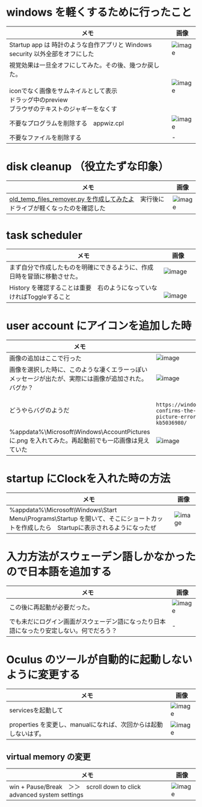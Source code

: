 # windows を軽くするために行ったこと

|メモ  |画像 |
|-|-|
|Startup app は 時計のような自作アプリと Windows security 以外全部をオフにした　|![image](https://github.com/jamad/jamad.github.io/assets/949913/34ae9fd4-15ad-4dab-bd24-ec35f27e0b2f)|
|視覚効果は一旦全オフにしてみた。その後、幾つか戻した。<br><br> iconでなく画像をサムネイルとして表示<br>ドラッグ中のpreview<br>ブラウザのテキストのジャギーをなくす|![image](https://github.com/jamad/jamad.github.io/assets/949913/2f80780e-5348-49ee-80b3-8db801d00810)|
|不要なプログラムを削除する　appwiz.cpl　|![image](https://github.com/jamad/jamad.github.io/assets/949913/3eab7ed2-2954-4fec-b5c1-86c452388bf6)|
|不要なファイルを削除する|-|






# disk cleanup （役立たずな印象）

|メモ  |画像 |
|-|-|
|[old_temp_files_remover.py を作成してみたよ](https://gist.github.com/jamad/ca5da80a168e8a47bd080b5f55dffc87)　実行後にドライブが軽くなったのを確認した|![image](https://github.com/jamad/jamad.github.io/assets/949913/b5648b67-60a0-4488-8b26-6c73ab806c4c) |


# task scheduler  

|メモ  |画像 |
|-|-|
|まず自分で作成したものを明確にできるように、作成日時を冒頭に移動させた。|![image](https://github.com/jamad/jamad.github.io/assets/949913/1710a38c-ade5-495f-b782-029da2721d84)|
|History を確認することは重要　右のようになっていなければToggleすること|　　![image](https://github.com/jamad/jamad.github.io/assets/949913/6f66c2c6-eade-4624-a29a-034981e0d911)




# user account にアイコンを追加した時

|メモ  |画像 |
|-|-|
|画像の追加はここで行った|![image](https://github.com/jamad/jamad.github.io/assets/949913/0f4e780d-c0fe-4bd9-81f1-89282834ae8f)|
|画像を選択した時に、このような凄くエラーっぽいメッセージが出たが、実際には画像が追加された。バグか？|![image](https://github.com/jamad/jamad.github.io/assets/949913/a86f030c-6a46-40f9-a32b-8c35eca4e88e)|
|どうやらバグのようだ|　`https://windowsreport.com/microsoft-confirms-the-0x80070520-account-picture-error-in-windows-11-kb5036980/`|
|%appdata%\Microsoft\Windows\AccountPictures に.png を入れてみた。再起動前でも一応画像は見えていた|![image](https://github.com/jamad/jamad.github.io/assets/949913/47b1e712-1603-48bc-8e91-5458514f2c04)|



# startup にClockを入れた時の方法

|メモ  |画像 |
|-|-|
|%appdata%\Microsoft\Windows\Start Menu\Programs\Startup を開いて、そこにショートカットを作成したら　Startupに表示されるようになったぜ| ![image](https://github.com/jamad/jamad.github.io/assets/949913/cd8b98ac-f86e-4d62-a3e7-202bf855852e)|


# 入力方法がスウェーデン語しかなかったので日本語を追加する

|メモ  |画像 |
|-|-|
|この後に再起動が必要だった。|![image](https://github.com/jamad/jamad.github.io/assets/949913/342be92d-242f-40b9-bc02-96f570b50d99)|
|でも未だにログイン画面がスウェーデン語になったり日本語になったり安定しない。何でだろう？|-|


# Oculus のツールが自動的に起動しないように変更する

|メモ  |画像 |
|-|-|
|servicesを起動して|![image](https://github.com/jamad/jamad.github.io/assets/949913/6b1fa41e-c75d-4ce5-ae2c-a97c8236521f)|
|properties を変更し、manualになれば、次回からは起動しないはず。|![image](https://github.com/jamad/jamad.github.io/assets/949913/65b3a369-9021-4929-bf44-58f0236c2239)|

## virtual memory の変更

|メモ  |画像 |
|-|-|
| win + Pause/Break　＞＞　scroll down to click advanced system settings|![image](https://github.com/jamad/jamad.github.io/assets/949913/6992e4eb-f829-4801-a1ae-a462fc723a55)
